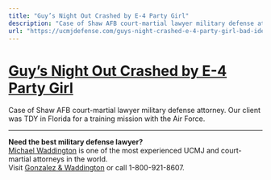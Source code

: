 ```yaml
---
title: "Guy’s Night Out Crashed by E-4 Party Girl"
description: "Case of Shaw AFB court-martial lawyer military defense attorney. Our client was TDY in Florida for a training mission with the Air Force."
url: "https://ucmjdefense.com/guys-night-crashed-e-4-party-girl-bad-idea.html"
---
```


# [Guy’s Night Out Crashed by E-4 Party Girl](https://ucmjdefense.com/guys-night-crashed-e-4-party-girl-bad-idea.html)

Case of Shaw AFB court-martial lawyer military defense attorney. Our client was TDY in Florida for a training mission with the Air Force.

---

**Need the best military defense lawyer?**  
[Michael Waddington](https://ucmjdefense.com/attorneys/michael-stewart-waddington-partner.html) is one of the most experienced UCMJ and court-martial attorneys in the world.  
Visit [Gonzalez & Waddington](https://ucmjdefense.com) or call 1-800-921-8607.
